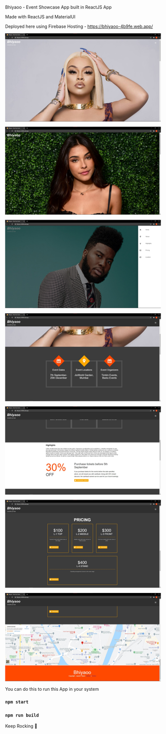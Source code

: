 Bhiyaoo - Event Showcase App built in ReactJS App

Made with ReactJS and MaterialUI

Deployed here using Firebase Hosting - https://bhiyaoo-4b9fe.web.app/

![Snap1](/src/resources/images/snaps/snap1.jpg)

![Snap2](/src/resources/images/snaps/snap2.jpg)

![Snap3](/src/resources/images/snaps/snap3.jpg)

![Snap4](/src/resources/images/snaps/snap4.jpg)

![Snap5](/src/resources/images/snaps/snap5.jpg)

![Snap6](/src/resources/images/snaps/snap6.jpg)

![Snap7](/src/resources/images/snaps/snap7.jpg)

You can do this to run this App in your system

### `npm start`

### `npm run build`

Keep Rocking :construction_worker:
